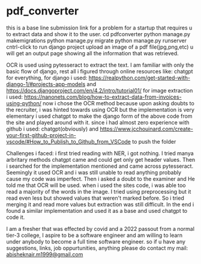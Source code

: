 # pdf_converter 
this is a base line submission link for a problem for a startup that requires u to extract data and show it to the user.
cd pdfconverter
python manage.py makemigrations
python manage.py migrate
python manage.py runserver
cntrl-click to run django project
upload an image of a pdf file(jpg,png,etc)
u will get an output page showing all the information that was retrieved.

OCR is used using pytesseract to extract the text. I am familiar with only the basic flow of django, rest all i figured through online resources like: chatgpt for everything, 
for django i used: https://realpython.com/get-started-with-django-1/#projects-app-models and https://docs.djangoproject.com/en/4.2/intro/tutorial01/
for image extraction i used: https://nanonets.com/blog/how-to-extract-data-from-invoices-using-python/ now i chose the OCR method because upon asking doubts to the recruiter, i was hinted towards using OCR but the implementation is very elementary
i used chatgpt to make the django form of the above code from the site and played around with it.
since i had almost zero experience with github i used: chatgpt(obviously) and https://www.jcchouinard.com/create-your-first-github-project-in-vscode/#How_to_Publish_to_Github_from_VSCode to push the folder

Challenges i faced: i first tried reading with NER, i got nothing. I tried manya arbritary methods chatgpt came and could get only get header values. Then i searched for the implementation mentioned and came across pytesseract. Seemingly it used OCR and i was still unable to read anything probably cause my code was imperfect. Then i asked a doubt to the examiner and He told me that OCR will be used. when i used the sites code, i was able too read a majority of the words in the image. I tried using preprocessing but it read even less but showed values that weren't marked before. So i tried merging it and read more values but extraction was still difficult. In the end i found a similar implementation and used it as a base and used chatgpt to code it.  

I am a fresher that was effected by covid and a 2022 passout from a normal tier-3 college, I aspire to be a software engineer and am willing to learn under anybody to become a full time software engineer.
so if u have any suggestions, links, job oppurtunities, anything please do contact my mail: abisheknair.m1999@gmail.com
